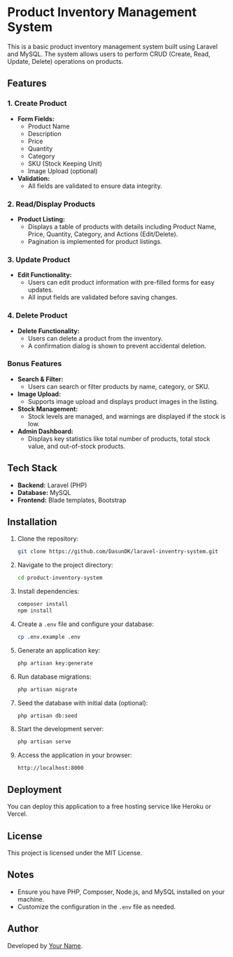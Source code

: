 # Product Inventory Management System

This is a basic product inventory management system built using Laravel and MySQL. The system allows users to perform CRUD (Create, Read, Update, Delete) operations on products.

## Features

### 1. Create Product
- **Form Fields:**
  - Product Name
  - Description
  - Price
  - Quantity
  - Category
  - SKU (Stock Keeping Unit)
  - Image Upload (optional)
- **Validation:** 
  - All fields are validated to ensure data integrity.

### 2. Read/Display Products
- **Product Listing:**
  - Displays a table of products with details including Product Name, Price, Quantity, Category, and Actions (Edit/Delete).
  - Pagination is implemented for product listings.

### 3. Update Product
- **Edit Functionality:**
  - Users can edit product information with pre-filled forms for easy updates.
  - All input fields are validated before saving changes.

### 4. Delete Product
- **Delete Functionality:**
  - Users can delete a product from the inventory.
  - A confirmation dialog is shown to prevent accidental deletion.

### Bonus Features
- **Search & Filter:**
  - Users can search or filter products by name, category, or SKU.
- **Image Upload:**
  - Supports image upload and displays product images in the listing.
- **Stock Management:**
  - Stock levels are managed, and warnings are displayed if the stock is low.
- **Admin Dashboard:**
  - Displays key statistics like total number of products, total stock value, and out-of-stock products.

## Tech Stack
- **Backend:** Laravel (PHP)
- **Database:** MySQL
- **Frontend:** Blade templates, Bootstrap

## Installation

1. Clone the repository:
    ```bash
    git clone https://github.com/DasunDK/laravel-inventry-system.git
    ```

2. Navigate to the project directory:
    ```bash
    cd product-inventory-system
    ```

3. Install dependencies:
    ```bash
    composer install
    npm install
    ```

4. Create a `.env` file and configure your database:
    ```bash
    cp .env.example .env
    ```

5. Generate an application key:
    ```bash
    php artisan key:generate
    ```

6. Run database migrations:
    ```bash
    php artisan migrate
    ```

7. Seed the database with initial data (optional):
    ```bash
    php artisan db:seed
    ```

8. Start the development server:
    ```bash
    php artisan serve
    ```

9. Access the application in your browser:
    ```
    http://localhost:8000
    ```

## Deployment
You can deploy this application to a free hosting service like Heroku or Vercel.

## License
This project is licensed under the MIT License.

## Notes
- Ensure you have PHP, Composer, Node.js, and MySQL installed on your machine.
- Customize the configuration in the `.env` file as needed.

## Author
Developed by [Your Name](https://github.com/yourusername).

